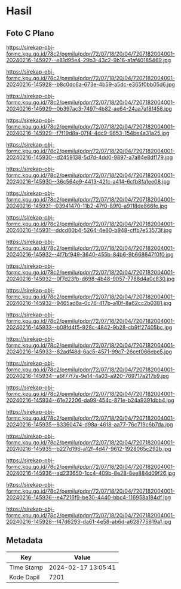 # Hasil

## Foto C Plano

https://sirekap-obj-formc.kpu.go.id/78c2/pemilu/pdpr/72/07/18/20/04/7207182004001-20240216-145927--e81d95e4-29b3-43c2-9b16-a1af40185469.jpg

https://sirekap-obj-formc.kpu.go.id/78c2/pemilu/pdpr/72/07/18/20/04/7207182004001-20240216-145928--b8c0dc6a-673e-4b59-a5dc-e365f0bb05d6.jpg

https://sirekap-obj-formc.kpu.go.id/78c2/pemilu/pdpr/72/07/18/20/04/7207182004001-20240216-145929--0b397ac3-7497-4b82-ae64-24aa7af8f458.jpg

https://sirekap-obj-formc.kpu.go.id/78c2/pemilu/pdpr/72/07/18/20/04/7207182004001-20240216-145929--f7f19d8a-07f4-4dc9-9653-154be4a31a25.jpg

https://sirekap-obj-formc.kpu.go.id/78c2/pemilu/pdpr/72/07/18/20/04/7207182004001-20240216-145930--d2459138-5d7d-4dd0-9897-a7a84e8df179.jpg

https://sirekap-obj-formc.kpu.go.id/78c2/pemilu/pdpr/72/07/18/20/04/7207182004001-20240216-145930--36c564e9-4413-42fc-a414-6cfb8fa1ee08.jpg

https://sirekap-obj-formc.kpu.go.id/78c2/pemilu/pdpr/72/07/18/20/04/7207182004001-20240216-145931--03941470-11b2-47f0-89f0-a9118de866fe.jpg

https://sirekap-obj-formc.kpu.go.id/78c2/pemilu/pdpr/72/07/18/20/04/7207182004001-20240216-145931--ddcd80b4-5264-4e80-b948-cffb7e53573f.jpg

https://sirekap-obj-formc.kpu.go.id/78c2/pemilu/pdpr/72/07/18/20/04/7207182004001-20240216-145932--4f7bf949-3640-455b-84b6-9b668647f0f0.jpg

https://sirekap-obj-formc.kpu.go.id/78c2/pemilu/pdpr/72/07/18/20/04/7207182004001-20240216-145932--0f7d23fb-d698-4b48-9057-7788d4a0c830.jpg

https://sirekap-obj-formc.kpu.go.id/78c2/pemilu/pdpr/72/07/18/20/04/7207182004001-20240216-145932--9465ad8a-0c76-417b-a10f-8a62cc2b0381.jpg

https://sirekap-obj-formc.kpu.go.id/78c2/pemilu/pdpr/72/07/18/20/04/7207182004001-20240216-145933--b08fd4f5-928c-4842-9b28-cb9ff27405bc.jpg

https://sirekap-obj-formc.kpu.go.id/78c2/pemilu/pdpr/72/07/18/20/04/7207182004001-20240216-145933--82adf48d-6ac5-4571-99c7-26cef066ebe5.jpg

https://sirekap-obj-formc.kpu.go.id/78c2/pemilu/pdpr/72/07/18/20/04/7207182004001-20240216-145934--a6f77f7a-9e14-4a03-a920-769717a217b9.jpg

https://sirekap-obj-formc.kpu.go.id/78c2/pemilu/pdpr/72/07/18/20/04/7207182004001-20240216-145934--61e22206-da99-454c-871e-b24a9391dbb4.jpg

https://sirekap-obj-formc.kpu.go.id/78c2/pemilu/pdpr/72/07/18/20/04/7207182004001-20240216-145935--83360474-d98a-4618-aa77-76c719c6b7da.jpg

https://sirekap-obj-formc.kpu.go.id/78c2/pemilu/pdpr/72/07/18/20/04/7207182004001-20240216-145935--b227d196-a12f-4d47-9612-1928065c292b.jpg

https://sirekap-obj-formc.kpu.go.id/78c2/pemilu/pdpr/72/07/18/20/04/7207182004001-20240216-145936--ad233650-1cc4-409b-8e28-8ee884d09f26.jpg

https://sirekap-obj-formc.kpu.go.id/78c2/pemilu/pdpr/72/07/18/20/04/7207182004001-20240216-145936--e47216f9-be30-4440-bbc4-116958a184df.jpg

https://sirekap-obj-formc.kpu.go.id/78c2/pemilu/pdpr/72/07/18/20/04/7207182004001-20240216-145928--f47d6293-da61-4e58-ab6d-a628775819a1.jpg


## Metadata

| Key        | Value               |
| ---------- | ------------------- |
| Time Stamp | 2024-02-17 13:05:41 |
| Kode Dapil | 7201                |




